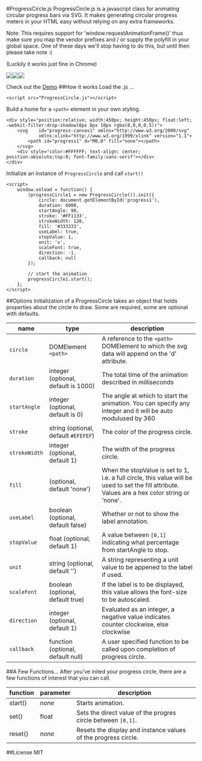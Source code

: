 #ProgressCircle.js
ProgressCircle.js is a javascript class for animating circular progress bars via SVG. It makes generating circular progress meters in your HTML easy without relying on any extra frameworks.

Note: This requires support for 'window.requestAnimationFrame()' thus make sure you map the vendor prefixes and / or supply the polyfill in your global space. One of these days we'll stop having to do this, but until then please take note :(

(Luckily it works just fine in Chrome)

![](c1.jpg)![](c2.jpg)![](c3.jpg)

Check out the [Demo](http://crossproduct.github.io/ProgressCircle/)
##How it works
Load the .js ...

```
<script src="ProgressCircle.js"></script>
```
Build a home for a ```<path>``` element in your own styling.

```
<div style="position:relative; width:450px; height:450px; float:left; -webkit-filter:drop-shadow(0px 8px 10px rgba(0,0,0,0.5))">
	<svg	id="progress-canvas1" xmlns="http://www.w3.org/2000/svg"
			xmlns:xlink="http://www.w3.org/1999/xlink" version="1.1">
	    <path id="progress1" d="M0,0" fill="none"></path>
	</svg>
	<div style="color:#FFFFFF; text-align: center; position:absolute;top:0; font-family:sans-serif"></div>
</div>
```
Initialize an instance of ```ProgressCircle``` and call ```start()```

```
<script>
	window.onload = function() {
		(progressCircle1 = new ProgressCircle()).init({
			circle: document.getElementById('progress1'),
			duration: 6000,
			startAngle: 90,
			stroke: '#FF1133',
			strokeWidth: 120,
			fill: '#333333',
			useLabel: true,
			stopValue: 1,
			unit: 'x',
			scaleFont: true,
			direction: -1,
			callback: null
		});
	
		// start the animation
		progressCircle1.start();
	};
</script>
```
##Options
Initialization of a ProgressCircle takes an object that holds properties about the circle to draw. Some are required, some are optional with defaults.

name | type | description
------------- | ------------- | -------------
```circle```  | DOMElement ```<path>``` | A reference to the ```<path>``` DOMElement to which the svg data will append on the 'd' attribute.
```duration``` | integer (optional, default is 1000)| The total time of the animation described in milliseconds
```startAngle``` | integer (optional, default is 0) | The angle at which to start the animation. You can specify any integer and it will be auto modulused by 360
```stroke``` | string (optional, default ```#EFEFEF```) | The color of the progress circle.
```strokeWidth``` | integer (optional, default 1) | The width of the progress circle.
```fill``` | (optional, default 'none') | When the stopValue is set to 1, i.e. a full circle, this value will be used to set the fill attribute. Values are a hex color string or 'none'.
```useLabel``` | boolean (optional, default false) | Whether or not to show the label annotation.
```stopValue``` | float (optional, default 1) | A value between ```[0,1]``` indicating what percentage from startAngle to stop.
```unit``` | string (optional, default '') | A string representing a unit value to be appened to the label if used.
```scaleFont``` | boolean (optional, default true) | If the label is to be displayed, this value allows the font-size to be autoscaled.
```direction``` | integer (optional, default 1) | Evaluated as an integer, a negative value indicates counter clockwise, else clockwise
```callback``` | function (optional, default null) | A user specified function to be called upon completion of progress circle.


##A Few Functions...
After you've inited your progress circle, there are a few functions of interest that you can call.

function | parameter | description
------------- | ------------- | -------------
start() | *none* | Starts animation.
set() | float | Sets the direct value of the progres circle between ```[0,1]```.
reset() | *none* | Resets the display and instance values of the progress circle.


##License
MIT
